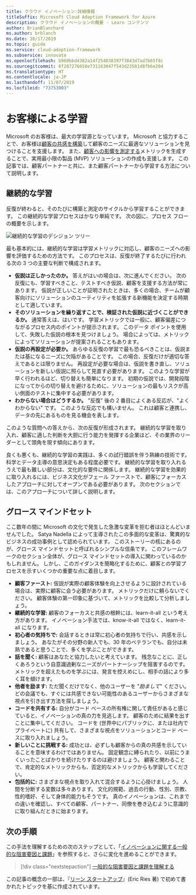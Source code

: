 ```yaml
---
title: クラウド イノベーション:詳細情報
titleSuffix: Microsoft Cloud Adoption Framework for Azure
description: クラウド イノベーションの概要 - Learn コンテンツ
author: BrianBlanchard
ms.author: brblanch
ms.date: 10/17/2019
ms.topic: guide
ms.service: cloud-adoption-framework
ms.subservice: innovate
ms.openlocfilehash: b960bbd4382a14f254038397f3843d7ad7b65f8c
ms.sourcegitcommit: 6f287276650e731163047f543d23581d8fb6e204
ms.translationtype: HT
ms.contentlocale: ja-JP
ms.lasthandoff: 11/07/2019
ms.locfileid: "73753003"
---
```

# <a name="learn-with-customers"></a>お客様による学習

Microsoft のお客様は、最大の学習源となっています。 Microsoft と協力することで、お客様は[顧客の共感を構築](./build.md)して顧客のニーズに最適なソリューションを見つけることを支援します。 また、[顧客への影響を測定する](./measure.md)メトリックを生成することで、実用最小限の製品 (MVP) ソリューションの作成も支援します。 この記事では、顧客パートナーと共に、また顧客パートナーから学習する方法について説明します。

## <a name="continuous-learning"></a>継続的な学習

反復が終わると、そのたびに構築と測定のサイクルから学習することができます。 この継続的な学習プロセスはかなり単純です。 次の図に、プロセス フローの概要を示します。

![継続的な学習のデシジョン ツリー](../../_images/innovate/continuous-learning.png)

最も基本的には、継続的な学習は学習メトリックに対応し、顧客のニーズへの影響を評価するための方法です。 このプロセスは、反復が終了するたびに行われる次の 3 つの主要な判断で構成されます。

- **仮説は正しかったのか。** 答えがはいの場合は、次に進んでください。 次の反復にも、学習すべきこと、テストすべき仮説、顧客を支援する方法が常にあります。 仮説が正しいことが証明されたときは、多くの場合、チームが顧客向けにソリューションのユーティリティを拡張する新機能を決定する時期として適しています。
- **そのソリューションを繰り返すことで、検証された仮説に近づくことができるか。** 通常答えは、はいです。 学習メトリックでは一般に、顧客偏差につながるプロセス内のポイントが提示されます。 このデータ ポイントを使用して、失敗した仮説の根本を見つけましょう。 場合によっては、メトリックによってソリューションが提案されることもあります。
- **仮説の再設定が必要か。** あらゆる反復の学習で最も恐るべきことは、仮説または基になるニーズに欠陥があることです。 この場合、反復だけが適切な答えであるとは限りません。 再設定が必要な場合は、仮説を書き直し、ソリューションを新しい仮説に照らして見直す必要があります。 このような学習が早く行われるほど、切り替えも簡単になります。 初期の仮説では、開発段階になってからの切り替えを避けるために、ソリューションの最もリスクが高い側面のテストに集中する必要があります。
- **わからない場合はどうするか。** "反復" 後の 2 番目によくある反応が、"よくわからない" です。 このような反応でも構いません。 これは顧客と連携し、データの先にあるものを見る機会を表します。

このような質問への答えから、次の反復が形成されます。 継続的な学習を取り入れ、顧客に適した判断を大胆に行う能力を発揮する企業ほど、その業界のリーダーとして頭角を現す傾向にあります。

良くも悪くも、継続的な学習の実践は、多くの試行錯誤を伴う熟練の技術です。 科学とデータ主導の意思決定もある程度必要です。 継続的な学習を取り入れるうえで最も難しい部分は、文化的な要件に関係します。 継続的な学習を効果的に取り入れるには、ビジネス文化がフェール ファーストで、顧客にフォーカスしたアプローチに対してオープンである必要があります。 次のセクションでは、このアプローチについて詳しく説明します。

## <a name="growth-mindset"></a>グロース マインドセット

ここ数年の間に Microsoft の文化で発生した急激な変革を拒む者はほとんどいませんでした。 Satya Nadella によって主導されたこの多面的な変革は、驚異的なビジネスの成功事例として認められています。 このストーリーの核にあるのが、グロース マインドセットと呼ばれるシンプルな信条です。 このフレームワークのセクション全体が、グロース マインドセットの導入に関わっているのかもしれません。 しかし、このガイダンスを簡略化するために、顧客との学習プロセスを示すいくつかの重要な点に着目します。

- **顧客ファースト:** 仮説が実際の顧客体験を向上させるように設計されている場合は、実際に顧客に会う必要があります。 メトリックだけに頼らないでください。 顧客体験の第一印象に基づいて、メトリックを比較して分析しましょう。
- **継続的な学習:** 顧客のフォーカスと共感の根幹には、learn-it-all という考え方があります。 イノベーション手法では、know-it-all ではなく、learn-it-all になります。
- **初心者の気持ちで:** 会話するときは常に初心者の気持ちで行い、共感を示しましょう。 あなたがその分野の新人でも、30 年のベテランでも、自分は未熟であると思うことで、多くを学ぶことができます。
- **話を聞く:** 顧客はあなたと協力したいと考えています。 残念なことに、正しくあろうという自意識過剰なニーズがパートナーシップを阻害するのです。 メトリックを超えたものを学ぶには、発言を控えめにし、相手の話により多く耳を傾けます。
- **他者を励ます:** ただ聞くだけでなく、他のユーザーを "*励まして*" ください。 どの会議でも、すぐには共感できない可能性のあるユーザーからさまざまな視点を引き出す方法を探しましょう。
- **コードを共有する:** 自分がコード ベースの所有権に関して責任があると感じていると、イノベーションの真の力を見逃します。 顧客のために結果を出すことに集中してください。 コードを (世界中にパブリックに、または社内でプライベートに) 共有して、さまざまな視点をソリューションとコード ベースに取り入れましょう。
- **新しいことに挑戦する:** 成功とは、必ずしも顧客からの真の共感を示していることを意味するわけではありません。 固定観念に縛られたり、以前にうまくいったことばかりを続けたりするのは避けましょう。 顧客と関わることで、肯定的なメトリックからも、否定的なメトリックからも学習してください。
- **包括的に:** さまざまな視点を取り入れて混合するように心掛けましょう。 人間を分断する変数は多々あります。 文化的規範、過去の行動、性別、宗教、性的嗜好、そして身体的能力もそうです。 真のイノベーションは、これまでの違いを確認し、すべての顧客、パートナー、同僚を巻き込むように意識的に取り組んだときに始まります。

## <a name="next-steps"></a>次の手順

この手法を理解するための次のステップとして、「[イノベーションに関する一般的な阻害要因と課題](./challenges.md)」を参照すると、さらに変化を進めることができます。

> [!div class="nextstepaction"]
> [一般的な阻害要因と課題を理解する](./challenges.md)

この記事の概念の一部は、『[リーン スタートアップ](https://theleanstartup.com/book)』(Eric Ries 著) で初めて書かれたトピックを基に作成されています。
